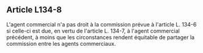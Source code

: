 Article L134-8
----
L'agent commercial n'a pas droit à la commission prévue à l'article L. 134-6 si
celle-ci est due, en vertu de l'article L. 134-7, à l'agent commercial
précédent, à moins que les circonstances rendent équitable de partager la
commission entre les agents commerciaux.

